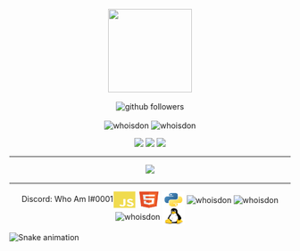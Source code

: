 <p align="center">
    <img src="https://i.imgur.com/lLrHdV0.png" style="width:150px;height:150px;" />
</p>

<p align="center">
    <img src="https://img.shields.io/github/followers/whoisdon?label=Follow&style=social" alt="github followers" /><br>
    <br>
    <img src="https://github-readme-stats.vercel.app/api?username=whoisdon&show_icons=true&theme=dark" alt="whoisdon" />
    <img src="https://github-readme-stats.vercel.app/api/top-langs/?username=whoisdon&theme=dark" alt="whoisdon" />
    
</p>


<p align="center">
  <a href="https://www.youtube.com/channel/UCoDFu9OogVkX0_CrDkh9NLw" target="_blank"><img src="https://img.shields.io/badge/YouTube-FF0000?style=for-the-badge&logo=youtube&logoColor=white" target="_blank"></a>
  <a href="https://www.twitch.tv/ikxrmht" target="_blank"><img src="https://img.shields.io/badge/Twitch-9146FF?style=for-the-badge&logo=twitch&logoColor=white" target="_blank"></a>
 <a href="https://discord.gg/CbGzcr6EpE" target="_blank"><img src="https://img.shields.io/badge/Discord-7289DA?style=for-the-badge&logo=discord&logoColor=white" target="_blank"></a> 
</p>
<hr>

<p align="center">
  <img src="https://lanyard.cnrad.dev/api/828677274659586068" width="450px">
</p>

<hr>
<p align="center">
Discord: Who Am I#0001<img align="center" alt="whoisdon" height="30" width="40" src="https://raw.githubusercontent.com/devicons/devicon/master/icons/javascript/javascript-plain.svg"> <img align="center" alt="whoisdon" height="30" width="40" src="https://raw.githubusercontent.com/devicons/devicon/master/icons/html5/html5-original.svg"> <img align="center" alt="whoisdon" height="30" width="40" src="https://raw.githubusercontent.com/devicons/devicon/master/icons/python/python-original.svg"> <img align="center" alt="whoisdon" height="30" width="40" src="https://cdn.worldvectorlogo.com/logos/nodejs-icon.svg"> <img align="center" alt="whoisdon" height="30" width="40" src="https://www.vectorlogo.zone/logos/firebase/firebase-icon.svg"> <img align="center" alt="whoisdon" height="30" width="40" src="https://www.vectorlogo.zone/logos/postgresql/postgresql-icon.svg"> <img align="center" alt="whoisdon" height="30" width="40" src="https://raw.githubusercontent.com/devicons/devicon/master/icons/linux/linux-original.svg"/>
</p>

![Snake animation](https://github.com/whoisdon/whoisdon/blob/output/github-contribution-grid-snake.svg)
